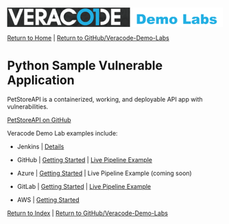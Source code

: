 ![Veracode Demo Labs](/images/veracode-demo-labs-banner-wide.png)

[Return to Home](/)  |  [Return to GitHub/Veracode-Demo-Labs](https://github.com/veracode-demo-labs)


# Python Sample Vulnerable Application

PetStoreAPI is a containerized, working, and deployable API app with vulnerabilities.

[PetStoreAPI on GitHub](https://github.com/veracode-demo-labs/petstore-api-python)

Veracode Demo Lab examples include:

* Jenkins | [Details](/CI-CD/Jenkins.md)

* GitHub | [Getting Started](/docs/CI-CD/GitHub.md) | [Live Pipeline Example](https://github.com/veracode-demo-labs/petstore-api-python/actions)

* Azure  | [Getting Started](/docs/CI-CD/AzureDevOps.md) | Live Pipeline Example (coming soon)

* GitLab  | [Getting Started](/docs/CI-CD/GitLab.md) | [Live Pipeline Example](https://gitlab.com/veracode-demo-labs/petstore-api)

* AWS | [Getting Started](/docs/CI-CD/AWS.md)

[Return to Index](/)  |  [Return to GitHub/Veracode-Demo-Labs](https://github.com/veracode-demo-labs)